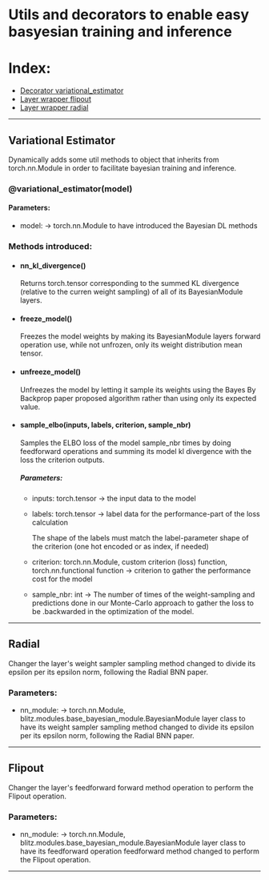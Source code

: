 # Utils and decorators to enable easy basyesian training and inference

# Index:
  * [Decorator variational_estimator](#Variational-Estimator)
  * [Layer wrapper flipout](#Flipout)
  * [Layer wrapper radial](#Radial)
---
## Variational Estimator

Dynamically adds some util methods to object that inherits from torch.nn.Module in order to facilitate bayesian training and inference.

### @variational_estimator(model)
  #### Parameters:
  * model: -> torch.nn.Module to have introduced the Bayesian DL methods
    
### Methods introduced:
  * #### nn_kl_divergence()
    
    Returns torch.tensor corresponding to the summed KL divergence (relative to the curren weight sampling) of all of its BayesianModule layers.
    
  * #### freeze_model()
    
    Freezes the model weights by making its BayesianModule layers forward operation use, while not unfrozen, only its weight distribution mean tensor.
    
  * #### unfreeze_model()
  
    Unfreezes the model by letting it sample its weights using the Bayes By Backprop paper proposed algorithm rather than using only its expected value.
    
  * #### sample_elbo(inputs, labels, criterion, sample_nbr)
    
    Samples the ELBO loss of the model sample_nbr times by doing feedforward operations and summing its model kl divergence with the loss the criterion outputs.
    
    ##### Parameters:
      * inputs: torch.tensor -> the input data to the model
      * labels: torch.tensor -> label data for the performance-part of the loss calculation
      
        The shape of the labels must match the label-parameter shape of the criterion (one hot encoded or as index, if needed)
               
      * criterion: torch.nn.Module, custom criterion (loss) function, torch.nn.functional function -> criterion to gather the performance cost for the model
      * sample_nbr: int -> The number of times of the weight-sampling and predictions done in our Monte-Carlo approach to gather the loss to be .backwarded in the optimization of the model.
  
 ---
  
## Radial
Changer the layer's weight sampler sampling method changed to divide its epsilon per its epsilon norm, following the Radial BNN paper.

### Parameters:
  * nn_module: -> torch.nn.Module, blitz.modules.base_bayesian_module.BayesianModule layer class to have its weight sampler sampling method changed to divide its epsilon per its epsilon norm, following the Radial BNN paper.
  
---

## Flipout
Changer the layer's feedforward forward method operation to perform the Flipout operation.

### Parameters:
  * nn_module: -> torch.nn.Module, blitz.modules.base_bayesian_module.BayesianModule layer class to have its feedforward operation feedforward method changed to perform the Flipout operation.
  
---

